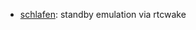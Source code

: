 * [schlafen](https://gist.github.com/86bc4adc113acf32e764#file-schlafen): standby emulation via rtcwake

